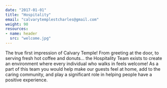 ```yaml
---
date: "2017-01-01"
title: "Hospitality"
email: "calvarytemplestcharles@gmail.com"
weight: 90
resources:
- name: header
  src: "welcome.jpg"
---
```


The true first impression of Calvary Temple! From  greeting at the door, to serving fresh hot coffee and donuts... the Hospitality Team exists to create an environment where every individual who walks in feels welcome! As a part of this team you would help make our guests feel at home, add to the caring community, and play a significant role in helping people have a positive experience.

